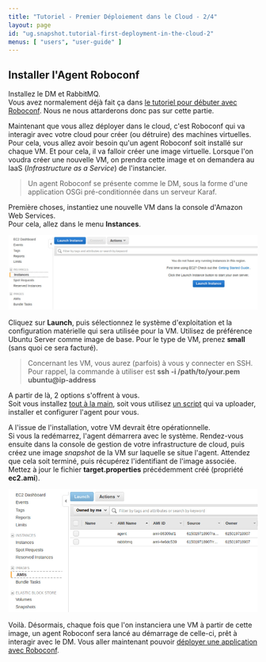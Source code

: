 ```yaml
---
title: "Tutoriel - Premier Déploiement dans le Cloud - 2/4"
layout: page
id: "ug.snapshot.tutorial-first-deployment-in-the-cloud-2"
menus: [ "users", "user-guide" ]
---
```


## Installer l'Agent Roboconf

Installez le DM et RabbitMQ.  
Vous avez normalement déjà fait ça dans [le tutoriel pour débuter avec Roboconf](tutoriel-debuter-avec-roboconf.html).
Nous ne nous attarderons donc pas sur cette partie.

Maintenant que vous allez déployer dans le cloud, c'est Roboconf qui va interagir avec votre cloud pour créer (ou détruire)
des machines virtuelles. Pour cela, vous allez avoir besoin qu'un agent Roboconf soit installé sur chaque VM. Et pour cela, il va falloir créer une image virtuelle. Lorsque l'on voudra créer une nouvelle VM, on prendra cette image et on demandera
au IaaS (*Infrastructure as a Service*) de l'instancier.

> Un agent Roboconf se présente comme le DM, sous la forme d'une application OSGi
> pré-conditionnée dans un serveur Karaf.

Première choses, instantiez une nouvelle VM dans la console d'Amazon Web Services.  
Pour cela, allez dans le menu **Instances**.

<img src="/resources/img/tutorial-aws-instances.jpg" alt="Créer une nouvelle VM" class="gs" />

Cliquez sur **Launch**, puis sélectionnez le système d'exploitation et la configuration
matérielle qui sera utilisée pour la VM. Utilisez de préférence Ubuntu Server comme image de base.
Pour le type de VM, prenez **small** (sans quoi ce sera facturé).
  
> Concernant les VM, vous aurez (parfois) à vous y connecter en SSH.  
> Pour rappel, la commande à utiliser est **ssh -i /path/to/your.pem ubuntu@ip-address**

A partir de là, 2 options s'offrent à vous.  
Soit vous installez [tout à la main](/en/user-guide/installing-an-agent.html), soit vous 
utilisez [un script](/en/user-guide/installing-almost-automatically.html) qui va uploader, installer et
configurer l'agent pour vous.

A l'issue de l'installation, votre VM devrait être opérationnelle.  
Si vous la redémarrez, l'agent démarrera avec le système. Rendez-vous ensuite dans la console de gestion de votre
infrastructure de cloud, puis créez une image *snapshot* de la VM sur laquelle se situe l'agent. Attendez que cela 
soit terminé, puis récupérez l'identifiant de l'image associée. Mettez à jour le fichier **target.properties** 
précédemment créé (propriété **ec2.ami**).

<img src="/resources/img/tutorial-aws-amis.jpg" alt="Images virtuelles chez AWS" class="gs" />

Voilà. Désormais, chaque fois que l'on instanciera une VM à partir de cette image, un agent Roboconf sera
lancé au démarrage de celle-ci, prêt à interagir avec le DM. Vous aller maintenant pouvoir 
[déployer une application avec Roboconf](tutoriel-premier-deploiement-dans-le-cloud-3.html).
